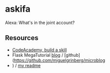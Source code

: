 # askifa
Alexa: What's in the joint account?

## Resources ##

- [CodeAcademy, build a skill](https://www.codecademy.com/courses/learn-alexa-skills-kit/lessons/intro-to-alexa/exercises/connect-lambda-arn?action=lesson_resume&course_redirect=learn-alexa)
- Flask MegaTutorial [blog](https://blog.miguelgrinberg.com/post/the-flask-mega-tutorial-part-i-hello-world) / [github](https://github.com/miguelgrinberg/microblog
- ) / [my readme](https://bitbucket.org/jonwhittlestone/flask-microblog-v2)
